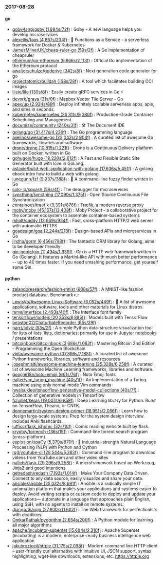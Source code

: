 ### 2017-08-28

#### go
* [goby-lang/goby (1,894s/72f)](https://github.com/goby-lang/goby) : Goby - A new language helps you develop microservices
* [alexellis/faas (4,867s/234f)](https://github.com/alexellis/faas) : 🐳 Functions as a Service - a serverless framework for Docker & Kubernetes
* [JamesMilnerUK/cheap-ruler-go (59s/2f)](https://github.com/JamesMilnerUK/cheap-ruler-go) : A Go implementation of cheapruler
* [ethereum/go-ethereum (6,866s/2,113f)](https://github.com/ethereum/go-ethereum) : Official Go implementation of the Ethereum protocol
* [awalterschulze/goderive (342s/8f)](https://github.com/awalterschulze/goderive) : Next generation code generator for go
* [projectatomic/buildah (168s/28f)](https://github.com/projectatomic/buildah) : A tool which facilitates building OCI images
* [lileio/lile (130s/8f)](https://github.com/lileio/lile) : Easily create gRPC services in Go ⚡️
* [devork/grava (31s/0f)](https://github.com/devork/grava) : Mapbox Vector Tile Server - Go
* [apex/up (2,934s/86f)](https://github.com/apex/up) : Deploy infinitely scalable serverless apps, apis, and sites in seconds.
* [kubernetes/kubernetes (26,311s/9,380f)](https://github.com/kubernetes/kubernetes) : Production-Grade Container Scheduling and Management
* [documize/community (240s/31f)](https://github.com/documize/community) : 🛠 The Document IDE
* [golang/go (31,417s/4,236f)](https://github.com/golang/go) : The Go programming language
* [avelino/awesome-go (23,042s/2,904f)](https://github.com/avelino/awesome-go) : A curated list of awesome Go frameworks, libraries and software
* [drone/drone (10,815s/1,221f)](https://github.com/drone/drone) : Drone is a Continuous Delivery platform built on Docker, written in Go
* [gohugoio/hugo (19,220s/2,612f)](https://github.com/gohugoio/hugo) : A Fast and Flexible Static Site Generator built with love in GoLang.
* [astaxie/build-web-application-with-golang (17,636s/5,451f)](https://github.com/astaxie/build-web-application-with-golang) : A golang ebook intro how to build a web with golang
* [junegunn/fzf (9,937s/388f)](https://github.com/junegunn/fzf) : 🌸 A command-line fuzzy finder written in Go
* [solo-io/squash (59s/4f)](https://github.com/solo-io/squash) : The debugger for microservices
* [syncthing/syncthing (17,090s/1,375f)](https://github.com/syncthing/syncthing) : Open Source Continuous File Synchronization
* [containous/traefik (9,391s/876f)](https://github.com/containous/traefik) : Træfik, a modern reverse proxy
* [moby/moby (45,167s/13,408f)](https://github.com/moby/moby) : Moby Project - a collaborative project for the container ecosystem to assemble container-based systems
* [mholt/caddy (13,669s/934f)](https://github.com/mholt/caddy) : Fast, cross-platform HTTP/2 web server with automatic HTTPS
* [goadesign/goa (2,244s/218f)](https://github.com/goadesign/goa) : Design-based APIs and microservices in Go
* [jinzhu/gorm (6,456s/798f)](https://github.com/jinzhu/gorm) : The fantastic ORM library for Golang, aims to be developer friendly
* [gin-gonic/gin (11,434s/1,339f)](https://github.com/gin-gonic/gin) : Gin is a HTTP web framework written in Go (Golang). It features a Martini-like API with much better performance -- up to 40 times faster. If you need smashing performance, get yourself some Gin.

#### python
* [zalandoresearch/fashion-mnist (668s/57f)](https://github.com/zalandoresearch/fashion-mnist) : A MNIST-like fashion product database. Benchmark 👉
* [LewisVo/Awesome-Linux-Software (6,052s/449f)](https://github.com/LewisVo/Awesome-Linux-Software) : 🐧 A list of awesome applications, software, tools and other materials for Linux distros.
* [rsms/interface (2,493s/40f)](https://github.com/rsms/interface) : The Interface font family
* [tensorflow/models (20,353s/8,885f)](https://github.com/tensorflow/models) : Models built with TensorFlow
* [beaston02/ChaturbateRecorder (65s/29f)](https://github.com/beaston02/ChaturbateRecorder) : 
* [parrt/lolviz (53s/2f)](https://github.com/parrt/lolviz) : A simple Python data-structure visualization tool for lists of lists, lists, dictionaries; primarily for use in Jupyter notebooks / presentations
* [bitcoinbook/bitcoinbook (3,686s/1,083f)](https://github.com/bitcoinbook/bitcoinbook) : Mastering Bitcoin 2nd Edition - Programming the Open Blockchain
* [vinta/awesome-python (37,896s/7,188f)](https://github.com/vinta/awesome-python) : A curated list of awesome Python frameworks, libraries, software and resources
* [josephmisiti/awesome-machine-learning (25,328s/6,258f)](https://github.com/josephmisiti/awesome-machine-learning) : A curated list of awesome Machine Learning frameworks, libraries and software.
* [googlei18n/noto-emoji (661s/76f)](https://github.com/googlei18n/noto-emoji) : Noto Emoji fonts
* [ealter/vim_turing_machine (40s/1f)](https://github.com/ealter/vim_turing_machine) : An implementation of a Turing machine using only normal mode Vim commands
* [hwalsuklee/tensorflow-generative-model-collections (40s/7f)](https://github.com/hwalsuklee/tensorflow-generative-model-collections) : Collection of generative models in Tensorflow
* [fchollet/keras (19,007s/6,859f)](https://github.com/fchollet/keras) : Deep Learning library for Python. Runs on TensorFlow, Theano, or CNTK.
* [donnemartin/system-design-primer (18,951s/2,056f)](https://github.com/donnemartin/system-design-primer) : Learn how to design large-scale systems. Prep for the system design interview. Includes Anki flashcards.
* [lufficc/flask_ishuhui (32s/10f)](https://github.com/lufficc/flask_ishuhui) : Comic reading website built by flask.
* [kryptxy/torrench (136s/15f)](https://github.com/kryptxy/torrench) : Command-line torrent search program (cross-platform)
* [explosion/spaCy (5,379s/870f)](https://github.com/explosion/spaCy) : 💫 Industrial-strength Natural Language Processing (NLP) with Python and Cython
* [rg3/youtube-dl (28,544s/5,383f)](https://github.com/rg3/youtube-dl) : Command-line program to download videos from YouTube.com and other video sites
* [pallets/flask (29,296s/9,258f)](https://github.com/pallets/flask) : A microframework based on Werkzeug, Jinja2 and good intentions
* [getredash/redash (7,192s/1,014f)](https://github.com/getredash/redash) : Make Your Company Data Driven. Connect to any data source, easily visualize and share your data.
* [ansible/ansible (25,032s/8,691f)](https://github.com/ansible/ansible) : Ansible is a radically simple IT automation platform that makes your applications and systems easier to deploy. Avoid writing scripts or custom code to deploy and update your applications— automate in a language that approaches plain English, using SSH, with no agents to install on remote systems.
* [django/django (27,800s/11,602f)](https://github.com/django/django) : The Web framework for perfectionists with deadlines.
* [OmkarPathak/pygorithm (2,654s/200f)](https://github.com/OmkarPathak/pygorithm) : A Python module for learning all major algorithms
* [apache/incubator-superset (15,684s/2,310f)](https://github.com/apache/incubator-superset) : Apache Superset (incubating) is a modern, enterprise-ready business intelligence web application
* [jakubroztocil/httpie (31,175s/2,098f)](https://github.com/jakubroztocil/httpie) : Modern command line HTTP client – user-friendly curl alternative with intuitive UI, JSON support, syntax highlighting, wget-like downloads, extensions, etc. https://httpie.org
